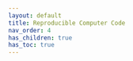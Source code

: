 ```yaml
---
layout: default
title: Reproducible Computer Code
nav_order: 4
has_children: true
has_toc: true
---
```

